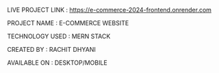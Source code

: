 LIVE PROJECT LINK : https://e-commerce-2024-frontend.onrender.com

PROJECT NAME : E-COMMERCE WEBSITE

TECHNOLOGY USED : MERN STACK

CREATED BY : RACHIT DHYANI

AVAILABLE ON : DESKTOP/MOBILE
